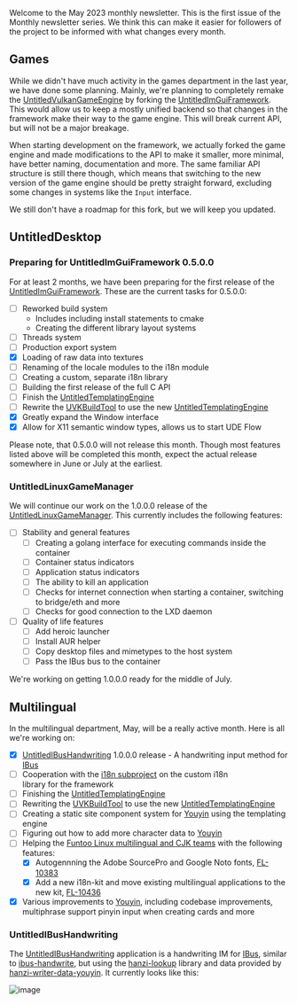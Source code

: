 Welcome to the May 2023 monthly newsletter. This is the first issue of the Monthly newsletter series. We think this can make it 
easier for followers of the project to be informed with what changes every month.

## Games
While we didn't have much activity in the games department in the last year, we have done some planning. 
Mainly, we're planning to completely remake the 
[UntitledVulkanGameEngine](https://github.com/MadLadSquad/UntitledVulkanGameEngine) by forking the 
[UntitledImGuiFramework](https://github.com/MadLadSquad/UntitledImGuiFramework). This would allow us to keep a mostly unified
backend so that changes in the framework make their way to the game engine. This will break current API, but will not be a major 
breakage.

When starting development on the framework, we actually forked the game engine and made modifications to the API to make it 
smaller, more minimal, have better naming, documentation and more. The same familiar API structure is still there though, 
which means that switching to the new version of the game engine should be pretty straight forward, excluding some changes 
in systems like the `Input` interface.

We still don't have a roadmap for this fork, but we will keep you updated.

## UntitledDesktop
### Preparing for UntitledImGuiFramework 0.5.0.0
For at least 2 months, we have been preparing for the first release of the 
[UntitledImGuiFramework](https://github.com/MadLadSquad/UntitledImGuiFramework). These are the current tasks for 0.5.0.0:

- [ ] Reworked build system
    - Includes including install statements to cmake
    - Creating the different library layout systems
- [ ] Threads system
- [ ] Production export system
- [x] Loading of raw data into textures
- [ ] Renaming of the locale modules to the i18n module
- [ ] Creating a custom, separate i18n library
- [ ] Building the first release of the full C API
- [ ] Finish the [UntitledTemplatingEngine](https://github.com/MadLadSquad/UntitledTemplatingEngine)
- [ ] Rewrite the [UVKBuildTool](https://github.com/MadLadSquad/UVKBuildTool) to use the new 
      [UntitledTemplatingEngine](https://github.com/MadLadSquad/UntitledTemplatingEngine)
- [x] Greatly expand the Window interface
- [x] Allow for X11 semantic window types, allows us to start UDE Flow

Please note, that 0.5.0.0 will not release this month. Though most features listed above will be completed this month, 
expect the actual release somewhere in June or July at the earliest.

### UntitledLinuxGameManager
We will continue our work on the 1.0.0.0 release of the 
[UntitledLinuxGameManager](https://github.com/MadLadSquad/UntitledLinuxGameManager). This currently includes the following 
features:

- [ ] Stability and general features
   - [ ] Creating a golang interface for executing commands inside the container
   - [ ] Container status indicators
   - [ ] Application status indicators
   - [ ] The ability to kill an application
   - [ ] Checks for internet connection when starting a container, switching to bridge/eth and more
   - [ ] Checks for good connection to the LXD daemon
- [ ] Quality of life features
   - [ ] Add heroic launcher
   - [ ] Install AUR helper
   - [ ] Copy desktop files and mimetypes to the host system
   - [ ] Pass the IBus bus to the container

We're working on getting 1.0.0.0 ready for the middle of July.

## Multilingual
In the multilingual department, May, will be a really active month. Here is all we're working on:
- [x] [UntitledIBusHandwriting](https://github.com/MadLadSquad/UntitledIBusHandwriting) 1.0.0.0 release - A handwriting input 
   method for [IBus](https://en.wikipedia.org/wiki/Intelligent_Input_Bus)
- [ ] Cooperation with the [i18n subproject](https://madladsquad.com/untitled-desktop/subprojects/i18n) on the custom i18n  
   library for the framework
- [ ] Finishing the [UntitledTemplatingEngine](https://github.com/MadLadSquad/UntitledTemplatingEngine)
- [ ] Rewriting the [UVKBuildTool](https://github.com/MadLadSquad/UVKBuildTool) to use the new 
   [UntitledTemplatingEngine](https://github.com/MadLadSquad/UntitledTemplatingEngine)
- [ ] Creating a static site component system for [Youyin](https://youyin.madladsquad.com/) using the templating engine 
- [ ] Figuring out how to add more character data to [Youyin](https://youyin.madladsquad.com/)
- [ ] Helping the [Funtoo Linux multilingual and CJK teams](https://www.funtoo.org/Funtoo:Multilingual) with the 
   following features:
    - [x] Autogennning the Adobe SourcePro and Google Noto fonts, [FL-10383](https://bugs.funtoo.org/browse/FL-10383)
    - [x] Add a new i18n-kit and move existing multilingual applications to the new kit, 
      [FL-10436](https://bugs.funtoo.org/browse/FL-10436)
- [x] Various improvements to [Youyin](https://youyin.madladsquad.com), including codebase improvements, multiphrase support
   pinyin input when creating cards and more

### UntitledIBusHandwriting
The [UntitledIBusHandwriting](https://github.com/MadLadSquad/UntitledIBusHandwriting) application is a handwriting IM for 
[IBus](https://en.wikipedia.org/wiki/Intelligent_Input_Bus), similar to 
[ibus-handwrite](https://github.com/microcai/ibus-handwrite), but using the 
[hanzi-lookup](https://github.com/gugray/hanzi_lookup/) library and data provided by 
[hanzi-writer-data-youyin](https://github.com/MadLadSquad/hanzi-writer-data-youyin/). It currently looks like this:

![image](https://user-images.githubusercontent.com/40400590/235936245-1f1835aa-8ba2-4d3a-af77-f690ffd84a4f.png)

